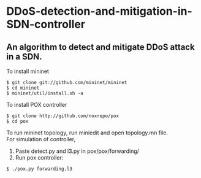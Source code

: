 # DDoS-detection-and-mitigation-in-SDN-controller
## An algorithm to detect and mitigate DDoS attack in a SDN.  
To install mininet  
```
$ git clone git://github.com/mininet/mininet
$ cd mininet
$ mininet/util/install.sh -a
```  
To install POX controller  
```
$ git clone http://github.com/noxrepo/pox
$ cd pox
```  
To run mininet topology, run miniedit and open topology.mn file.    
For simulation of controller,
   1) Paste detect.py and l3.py in pox/pox/forwarding/
   2) Run pox controller:
   ```
   $ ./pox.py forwarding.l3
   ```
